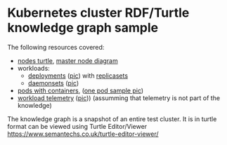 # Kubernetes cluster RDF/Turtle knowledge graph sample

The following resources covered:
- [nodes turtle](./k8s-knowledge-graph/nodes.turtle), [master node diagram](./k8s-knowledge-graph/nodes.glaciation-mast01.png)
- workloads:
   - [deployments](./k8s-knowledge-graph/deployments.turtle) ([pic](./k8s-knowledge-graph/deployments.all.png)) with [replicasets](./k8s-knowledge-graph/replicasets.turtle)
   - [daemonsets](./k8s-knowledge-graph/daemonsets.turtle) ([pic](./k8s-knowledge-graph/daemonsets.kepler.png))
- [pods with containers](./k8s-knowledge-graph/pods.turtle), ([one pod sample pic](./k8s-knowledge-graph/pods.idrac-exporter.png))
- [workload telemetry](./k8s-knowledge-graph/workload-telemetry.turtle) ([pic](./k8s-knowledge-graph/workload-telemetry.png))) (assumming that telemetry is not part of the knowledge)

The knowledge graph is a snapshot of an entire test cluster.
It is in turtle format can be viewed using Turtle Editor/Viewer https://www.semantechs.co.uk/turtle-editor-viewer/

 